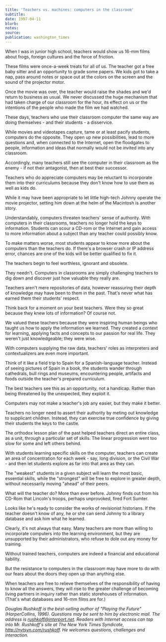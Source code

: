 ```yaml
---
title: 'Teachers vs. machines: computers in the classroom'
subtitle:
date: 1997-04-11
blurb:
notes:
source:
publication: washington_times
---
```


When I was in junior high school, teachers would show us 16-mm films about frogs, foreign cultures and the force of friction.

These films were once-a-week treats for all of us. The teacher got a free baby sitter and an opportunity to grade some papers. We kids got to take a nap, pass around notes or space out at the colors on the screen and the sound of the projector motor.

Once the movie was over, the teacher would raise the shades and we'd return to business as usual. We never discussed the huge mechanism that had taken charge of our classroom for the hour, its effect on us or the intentions of the people who made the film we had watched.

These days, teachers who use their classroom computer the same way are doing themselves - and their students - a disservice.

While movies and videotapes capture, tame or at least pacify students, computers do the opposite. They open up new possibilities, lead to more questions and, when connected to the Internet, open the floodgates to people, information and ideas that normally would not be invited into any classroom.

Accordingly, many teachers still see the computer in their classroom as the enemy - if not their antagonist, then at best their successor.

Teachers who do appreciate computers may be reluctant to incorporate them into their curriculums because they don't know how to use them as well as kids do.

While it may have been appropriate to let little high-tech Johnny operate the movie projector, setting him down at the helm of the Macintosh is another story.

Understandably, computers threaten teachers' sense of authority. With computers in their classrooms, teachers no longer hold the keys to information. Students can scour a CD-rom or the Internet and gain access to more information about a subject than any teacher could possibly know.

To make matters worse, most students appear to know more about the computers than the teachers do. If there's a browser crash or IP address error, chances are one of the kids will be better qualified to fix it.

The teachers begin to feel worthless, ignorant and obsolete.

They needn't. Computers in classrooms are simply challenging teachers to dig down and discover just how valuable they really are.

Teachers aren't mere repositories of data, however reassuring their depth of knowledge may have been to them in the past. That's never what has earned them their students' respect.

Think back for a moment on your best teachers. Were they so great because they knew lots of information? Of course not.

We valued these teachers because they were inspiring human beings who taught us how to apply the information we learned. They created a context for learning, applying facts and concepts to our passion for real life. They weren't just knowledgeable; they were wise.

With computers supplying the raw data, teachers' roles as interpreters and contextualizers are even more important.

Think of it like a field trip to Spain for a Spanish-language teacher. Instead of seeing pictures of Spain in a book, the students wander through cathedrals, bull rings and museums, encountering people, artifacts and foods outside the teacher's prepared curriculum.

The best teachers see this as an opportunity, not a handicap. Rather than being threatened by the unexpected, they exploit it.

Computers may not make a teacher's job any easier, but they make it better.

Teachers no longer need to assert their authority by meting out knowledge to supplicant children. Instead, they can exercise true confidence by giving their students the keys to the castle.

The orthodox lesson plan of the past helped teachers direct an entire class, as a unit, through a particular set of skills. The linear progression went too slow for some and left others behind.

With students learning specific skills on the computer, teachers can create an area of concentration for each week - say, long division, or the Civil War - and then let students explore as far into that area as they can.

The "weakest" students in a given subject will learn the most basic, essential skills, while the "strongest" will be free to explore in greater depth, without necessarily moving "ahead" of their peers.

What will the teacher do? More than ever before. Johnny finds out from his CD-Rom that Lincoln's troops, perhaps unprovoked, fired Fort Sumter.

Looks like he's ready to consider the works of revisionist historians. If the teacher doesn't know of any, he or she can send Johnny to a library database and ask him what he learned.

Clearly, it's not always that easy. Many teachers are more than willing to incorporate computers into the learning environment, but they are unsupported by their administrators, who refuse to dole out any money for training.

Without trained teachers, computers are indeed a financial and educational liability.

But the resistance to computers in the classroom may have more to do with our fears about the doors they open up than anything else.

When teachers are free to relieve themselves of the responsibility of having to know all the answers, they will rise to the greater challenge of becoming living partners in inquiry rather than static storehouses of information. (That's what databases and 16-mm films are for.)

_Douglas Rushkoff is the best-selling author of "Playing the Future" (HarperCollins, 1996). Questions may be sent to him by electronic mail. The address is <rushkoff@interport.net>. Readers with Internet access can tap into Mr. Rushkoff's site at The New York Times Syndicate, <http://nytsyn.com/rushkoff>. He welcomes questions, challenges and interaction._
